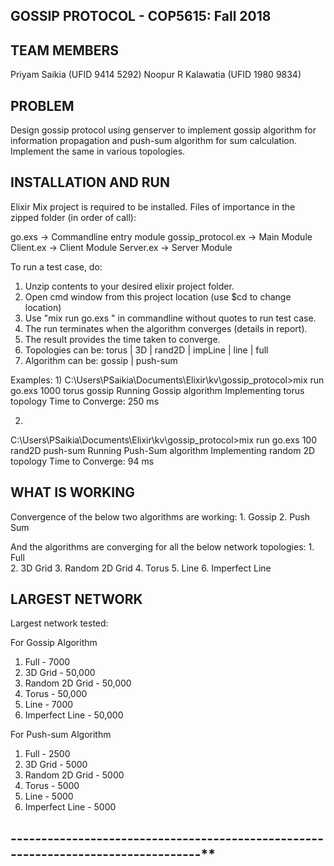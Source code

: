 ## **GOSSIP PROTOCOL - COP5615: Fall 2018**

## **TEAM MEMBERS**
Priyam Saikia (UFID 9414 5292)
Noopur R Kalawatia (UFID 1980 9834)

## **PROBLEM**
Design gossip protocol using genserver to implement gossip algorithm for information propagation
and push-sum algorithm for sum calculation. Implement the same in various topologies. 

## **INSTALLATION AND RUN** 

Elixir Mix project is required to be installed. 
Files of importance in the zipped folder (in order of call):

go.exs             -> Commandline entry module
gossip_protocol.ex -> Main Module
Client.ex          -> Client Module
Server.ex          -> Server Module

To run a test case, do:

1. Unzip contents to your desired elixir project folder.
2. Open cmd window from this project location (use $cd <location> to change location)
3. Use "mix run go.exs <numNodes> <topology> <algorithm>" in commandline without 
   quotes to run test case. 
4. The run terminates when the algorithm converges (details in report). 
5. The result provides the time taken to converge.
6. Topologies can be: torus | 3D | rand2D | impLine | line | full
7. Algorithm can be: gossip | push-sum

Examples:
   1)
   C:\Users\PSaikia\Documents\Elixir\kv\gossip_protocol>mix run go.exs 1000 torus gossip
   Running Gossip algorithm
   Implementing torus topology
   Time to Converge: 250 ms
   
   2)
   C:\Users\PSaikia\Documents\Elixir\kv\gossip_protocol>mix run go.exs 100 rand2D push-sum
   Running Push-Sum algorithm
   Implementing random 2D topology
   Time to Converge: 94 ms

## **WHAT IS WORKING**
  Convergence of the below two algorithms are working:
    1. Gossip 
    2. Push Sum 
  
  And the algorithms are converging for all the below network topologies:
    1. Full  
    2. 3D Grid 
    3. Random 2D Grid
    4. Torus 
    5. Line 
    6. Imperfect Line 

## **LARGEST NETWORK**
    
   Largest network tested:
   
   For Gossip Algorithm
   1. Full -  7000
   2. 3D Grid  - 50,000
   3. Random 2D Grid - 50,000
   4. Torus - 50,000
   5. Line - 7000
   6. Imperfect Line - 50,000 
   
   For Push-sum Algorithm
   1. Full -  2500
   2. 3D Grid  - 5000
   3. Random 2D Grid - 5000
   4. Torus - 5000
   5. Line - 5000
   6. Imperfect Line - 5000

   
## **--------------------------------------------**--------------------------------------**
